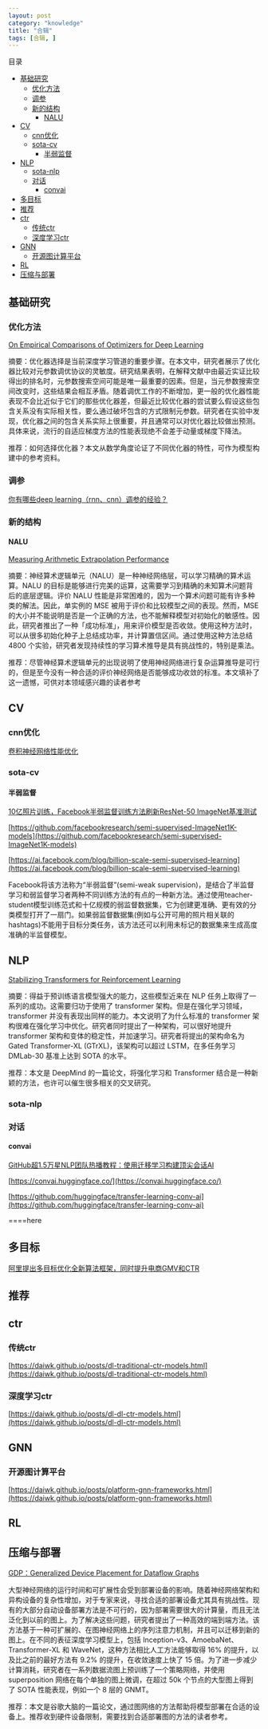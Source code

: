 ```yaml
---
layout: post
category: "knowledge"
title: "合辑"
tags: [合辑, ]
---
```


目录

<!-- TOC -->

- [基础研究](#%e5%9f%ba%e7%a1%80%e7%a0%94%e7%a9%b6)
  - [优化方法](#%e4%bc%98%e5%8c%96%e6%96%b9%e6%b3%95)
  - [调参](#%e8%b0%83%e5%8f%82)
  - [新的结构](#%e6%96%b0%e7%9a%84%e7%bb%93%e6%9e%84)
    - [NALU](#nalu)
- [CV](#cv)
  - [cnn优化](#cnn%e4%bc%98%e5%8c%96)
  - [sota-cv](#sota-cv)
    - [半弱监督](#%e5%8d%8a%e5%bc%b1%e7%9b%91%e7%9d%a3)
- [NLP](#nlp)
  - [sota-nlp](#sota-nlp)
  - [对话](#%e5%af%b9%e8%af%9d)
    - [convai](#convai)
- [多目标](#%e5%a4%9a%e7%9b%ae%e6%a0%87)
- [推荐](#%e6%8e%a8%e8%8d%90)
- [ctr](#ctr)
  - [传统ctr](#%e4%bc%a0%e7%bb%9fctr)
  - [深度学习ctr](#%e6%b7%b1%e5%ba%a6%e5%ad%a6%e4%b9%a0ctr)
- [GNN](#gnn)
  - [开源图计算平台](#%e5%bc%80%e6%ba%90%e5%9b%be%e8%ae%a1%e7%ae%97%e5%b9%b3%e5%8f%b0)
- [RL](#rl)
- [压缩与部署](#%e5%8e%8b%e7%bc%a9%e4%b8%8e%e9%83%a8%e7%bd%b2)

<!-- /TOC -->

## 基础研究

### 优化方法

[On Empirical Comparisons of Optimizers for Deep Learning](https://arxiv.org/pdf/1910.05446.pdf)

摘要：优化器选择是当前深度学习管道的重要步骤。在本文中，研究者展示了优化器比较对元参数调优协议的灵敏度。研究结果表明，在解释文献中由最近实证比较得出的排名时，元参数搜索空间可能是唯一最重要的因素。但是，当元参数搜索空间改变时，这些结果会相互矛盾。随着调优工作的不断增加，更一般的优化器性能表现不会比近似于它们的那些优化器差，但最近比较优化器的尝试要么假设这些包含关系没有实际相关性，要么通过破坏包含的方式限制元参数。研究者在实验中发现，优化器之间的包含关系实际上很重要，并且通常可以对优化器比较做出预测。具体来说，流行的自适应梯度方法的性能表现绝不会差于动量或梯度下降法。

推荐：如何选择优化器？本文从数学角度论证了不同优化器的特性，可作为模型构建中的参考资料。

### 调参

[你有哪些deep learning（rnn、cnn）调参的经验？](https://www.zhihu.com/question/41631631/)

### 新的结构

#### NALU

[Measuring Arithmetic Extrapolation Performance](https://arxiv.org/abs/1910.01888)

摘要：神经算术逻辑单元（NALU）是一种神经网络层，可以学习精确的算术运算。NALU 的目标是能够进行完美的运算，这需要学习到精确的未知算术问题背后的底层逻辑。评价 NALU 性能是非常困难的，因为一个算术问题可能有许多种类的解法。因此，单实例的 MSE 被用于评价和比较模型之间的表现。然而，MSE 的大小并不能说明是否是一个正确的方法，也不能解释模型对初始化的敏感性。因此，研究者推出了一种「成功标准」，用来评价模型是否收敛。使用这种方法时，可以从很多初始化种子上总结成功率，并计算置信区间。通过使用这种方法总结 4800 个实验，研究者发现持续性的学习算术推导是具有挑战性的，特别是乘法。

推荐：尽管神经算术逻辑单元的出现说明了使用神经网络进行复杂运算推导是可行的，但是至今没有一种合适的评价神经网络是否能够成功收敛的标准。本文填补了这一遗憾，可供对本领域感兴趣的读者参考

## CV

### cnn优化

[卷积神经网络性能优化](https://zhuanlan.zhihu.com/p/80361782)

### sota-cv

#### 半弱监督

[10亿照片训练，Facebook半弱监督训练方法刷新ResNet-50 ImageNet基准测试](https://mp.weixin.qq.com/s/t1Js479ZRDAw1XzPdx_nQA)

[https://github.com/facebookresearch/semi-supervised-ImageNet1K-models](https://github.com/facebookresearch/semi-supervised-ImageNet1K-models)

[https://ai.facebook.com/blog/billion-scale-semi-supervised-learning](https://ai.facebook.com/blog/billion-scale-semi-supervised-learning)

Facebook将该方法称为“半弱监督”(semi-weak supervision)，是结合了半监督学习和弱监督学习者两种不同训练方法的有点的一种新方法。通过使用teacher-student模型训练范式和十亿规模的弱监督数据集，它为创建更准确、更有效的分类模型打开了一扇门。如果弱监督数据集(例如与公开可用的照片相关联的hashtags)不能用于目标分类任务，该方法还可以利用未标记的数据集来生成高度准确的半监督模型。

## NLP

[Stabilizing Transformers for Reinforcement Learning](https://arxiv.org/abs/1910.06764)

摘要：得益于预训练语言模型强大的能力，这些模型近来在 NLP 任务上取得了一系列的成功。这需要归功于使用了 transformer 架构。但是在强化学习领域，transformer 并没有表现出同样的能力。本文说明了为什么标准的 transformer 架构很难在强化学习中优化。研究者同时提出了一种架构，可以很好地提升 transformer 架构和变体的稳定性，并加速学习。研究者将提出的架构命名为 Gated Transformer-XL (GTrXL)，该架构可以超过 LSTM，在多任务学习 DMLab-30 基准上达到 SOTA 的水平。

推荐：本文是 DeepMind 的一篇论文，将强化学习和 Transformer 结合是一种新颖的方法，也许可以催生很多相关的交叉研究。

### sota-nlp

### 对话

#### convai

[GitHub超1.5万星NLP团队热播教程：使用迁移学习构建顶尖会话AI](https://mp.weixin.qq.com/s/lHzZjY98WxNeQDjTH7VXAw)

[https://convai.huggingface.co/](https://convai.huggingface.co/)

[https://github.com/huggingface/transfer-learning-conv-ai](https://github.com/huggingface/transfer-learning-conv-ai)

====here

## 多目标

[阿里提出多目标优化全新算法框架，同时提升电商GMV和CTR](https://mp.weixin.qq.com/s/JXW--wzpaFwRHSSvZEA0mg)

## 推荐



## ctr

### 传统ctr

[https://daiwk.github.io/posts/dl-traditional-ctr-models.html](https://daiwk.github.io/posts/dl-traditional-ctr-models.html)

### 深度学习ctr

[https://daiwk.github.io/posts/dl-dl-ctr-models.html](https://daiwk.github.io/posts/dl-dl-ctr-models.html)

## GNN

### 开源图计算平台

[https://daiwk.github.io/posts/platform-gnn-frameworks.html](https://daiwk.github.io/posts/platform-gnn-frameworks.html)


## RL

## 压缩与部署

[GDP：Generalized Device Placement for Dataflow Graphs](https://arxiv.org/pdf/1910.01578.pdf)

大型神经网络的运行时间和可扩展性会受到部署设备的影响。随着神经网络架构和异构设备的复杂性增加，对于专家来说，寻找合适的部署设备尤其具有挑战性。现有的大部分自动设备部署方法是不可行的，因为部署需要很大的计算量，而且无法泛化到以前的图上。为了解决这些问题，研究者提出了一种高效的端到端方法。该方法基于一种可扩展的、在图神经网络上的序列注意力机制，并且可以迁移到新的图上。在不同的表征深度学习模型上，包括 Inception-v3、AmoebaNet、Transformer-XL 和 WaveNet，这种方法相比人工方法能够取得 16% 的提升，以及比之前的最好方法有 9.2% 的提升，在收敛速度上快了 15 倍。为了进一步减少计算消耗，研究者在一系列数据流图上预训练了一个策略网络，并使用 superposition 网络在每个单独的图上微调，在超过 50k 个节点的大型图上得到了 SOTA 性能表现，例如一个 8 层的 GNMT。

推荐：本文是谷歌大脑的一篇论文，通过图网络的方法帮助将模型部署在合适的设备上。推荐收到硬件设备限制，需要找到合适部署图的方法的读者参考。

